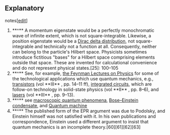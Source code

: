 ## Explanatory
notes[[edit](/w/index.php?title=Quantum\_mechanics&action=edit&section=21 "Edit
section: Explanatory notes")]

 1. \*\*^\*\* A momentum eigenstate would be a perfectly monochromatic wave of infinite extent, which is not square-integrable. Likewise, a position eigenstate would be a [Dirac delta distribution](/wiki/Dirac\_delta\_function "Dirac delta function"), not square-integrable and technically not a function at all. Consequently, neither can belong to the particle's Hilbert space. Physicists sometimes introduce fictitious "bases" for a Hilbert space comprising elements outside that space. These are invented for calculational convenience and do not represent physical states.[25]: 100–105
 2. \*\*^\*\* See, for example, [the Feynman Lectures on Physics](/wiki/The\_Feynman\_Lectures\_on\_Physics "The Feynman Lectures on Physics") for some of the technological applications which use quantum mechanics, e.g., [transistors](/wiki/Transistor "Transistor") (vol \*\*III\*\* , pp. 14–11 ff), [integrated circuits](/wiki/Integrated\_circuit "Integrated circuit"), which are follow-on technology in solid-state physics (vol \*\*II\*\* , pp. 8–6), and [lasers](/wiki/Laser "Laser") (vol \*\*III\*\* , pp. 9–13).
 3. \*\*^\*\* see [macroscopic quantum phenomena](/wiki/Macroscopic\_quantum\_phenomena "Macroscopic quantum phenomena"), [Bose–Einstein condensate](/wiki/Bose%E2%80%93Einstein\_condensate "Bose–Einstein condensate"), and [Quantum machine](/wiki/Quantum\_machine "Quantum machine")
 4. \*\*^\*\* The published form of the EPR argument was due to Podolsky, and Einstein himself was not satisfied with it. In his own publications and correspondence, Einstein used a different argument to insist that quantum mechanics is an incomplete theory.[60][61][62][63]
